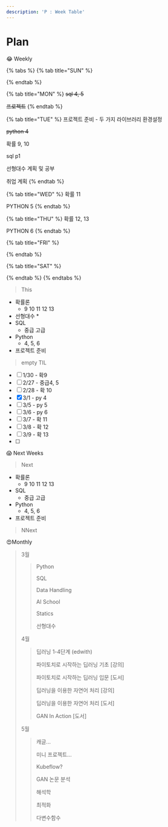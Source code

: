```yaml
---
description: 'P : Week Table'
---
```


# Plan

😂 Weekly

{% tabs %}
{% tab title="SUN" %}

{% endtab %}

{% tab title="MON" %}
~~sql 4, 5~~

~~프로젝트~~
{% endtab %}

{% tab title="TUE" %}
프로젝트 준비 - 두 가지 라이브러리 환경설정

~~python 4~~

확률 9, 10

sql p1

선형대수 계획 및 공부

취업 계획
{% endtab %}

{% tab title="WED" %}
확률 11

PYTHON 5
{% endtab %}

{% tab title="THU" %}
확률 12, 13

PYTHON 6
{% endtab %}

{% tab title="FRI" %}

{% endtab %}

{% tab title="SAT" %}

{% endtab %}
{% endtabs %}

> This

* 확률론
  * 9 10 11 12 13
* 선형대수
  * 
* SQL
  * 중급 고급
* Python
  * 4, 5, 6
* 프로젝트 준비



> empty TIL

* [ ] 1/30 - 확9
* [ ] 2/27 - 중급4, 5
* [ ] 2/28 - 확 10
* [x] 3/1 - py 4
* [ ] 3/5 - py 5
* [ ] 3/6 - py 6
* [ ] 3/7 - 확 11
* [ ] 3/8 - 확 12 
* [ ] 3/9 - 확 13
* [ ] 


😱 Next Weeks

> Next

* 확률론
  * 9 10 11 12 13
* SQL
  * 중급 고급
* Python
  * 4, 5, 6
* 프로젝트 준비

> NNext





😍Monthly

> 3월
>
> > Python
> >
> > SQL
> >
> > Data Handling
> >
> > AI School 
> >
> > Statics
> >
> > 선형대수
>
> 4월
>
> > 딥러닝 1-4단계 \(edwith\)
> >
> > 파이토치로 시작하는 딥러닝 기초 \[강의\]
> >
> > 파이토치로 시작하는 딥러닝 입문 \[도서\]
> >
> > 딥러닝을 이용한 자연어 처리 \[강의\]
> >
> > 딥러닝을 이용한 자연어 처리 \[도서\]
> >
> > GAN In Action \[도서\]
>
> 5월
>
> > 캐글...
> >
> > 미니 프로젝트...
> >
> > Kubeflow?
> >
> > GAN 논문 분석
> >
> > 해석학
> >
> > 최적화
> >
> > 다변수함수

